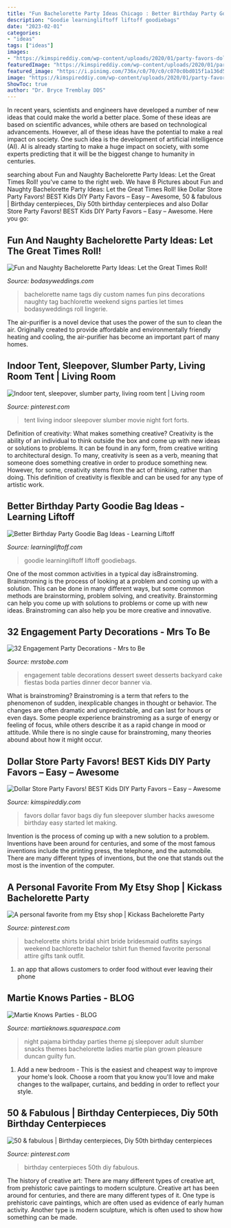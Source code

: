 ```yaml
---
title: "Fun Bachelorette Party Ideas Chicago : Better Birthday Party Goodie Bag Ideas"
description: "Goodie learningliftoff liftoff goodiebags"
date: "2023-02-01"
categories:
- "ideas"
tags: ["ideas"]
images:
- "https://kimspireddiy.com/wp-content/uploads/2020/01/party-favors-dollar-store-eyelashes-2.jpg"
featuredImage: "https://kimspireddiy.com/wp-content/uploads/2020/01/party-favors-dollar-store-eyelashes-2.jpg"
featured_image: "https://i.pinimg.com/736x/c0/70/c0/c070c0bd015f1a136d51e61f478e85f6--birthday-centerpieces-birthday-ideas.jpg"
image: "https://kimspireddiy.com/wp-content/uploads/2020/01/party-favors-dollar-store-eyelashes-2.jpg"
ShowToc: true
author: "Dr. Bryce Tremblay DDS"
---
```



In recent years, scientists and engineers have developed a number of new ideas that could make the world a better place. Some of these ideas are based on scientific advances, while others are based on technological advancements. However, all of these ideas have the potential to make a real impact on society. One such idea is the development of artificial intelligence (AI). AI is already starting to make a huge impact on society, with some experts predicting that it will be the biggest change to humanity in centuries.

	

		
searching about Fun and Naughty Bachelorette Party Ideas: Let the Great Times Roll! you've came to the right web. We have 8 Pictures about Fun and Naughty Bachelorette Party Ideas: Let the Great Times Roll! like Dollar Store Party Favors! BEST Kids DIY Party Favors – Easy – Awesome, 50 &amp; fabulous | Birthday centerpieces, Diy 50th birthday centerpieces and also Dollar Store Party Favors! BEST Kids DIY Party Favors – Easy – Awesome. Here you go:
		
    
## Fun And Naughty Bachelorette Party Ideas: Let The Great Times Roll!

<img loading=lazy src="https://bodasyweddings.com/wp-content/uploads/2016/11/bachelorette-party-name-tags.jpg" onerror="this.onerror=null;this.src='https://tse3.mm.bing.net/th?id=OIP.fbTxFkGFUJt6sJ4rAJBv6QHaJ4&amp;pid=15.1';" alt="Fun and Naughty Bachelorette Party Ideas: Let the Great Times Roll!">

_Source: bodasyweddings.com_

>bachelorette name tags diy custom names fun pins decorations naughty tag bachlorette weekend signs parties let times bodasyweddings roll lingerie. 

	

The air-purifier is a novel device that uses the power of the sun to clean the air. Originally created to provide affordable and environmentally friendly heating and cooling, the air-purifier has become an important part of many homes.

    
## Indoor Tent, Sleepover, Slumber Party, Living Room Tent | Living Room

<img loading=lazy src="https://i.pinimg.com/736x/08/e4/23/08e42377d81a5e4d924099d05169c301.jpg" onerror="this.onerror=null;this.src='https://tse2.mm.bing.net/th?id=OIP.XcLKv09QAhzmkCQcLRs2oQHaEK&amp;pid=15.1';" alt="Indoor tent, sleepover, slumber party, living room tent | Living room">

_Source: pinterest.com_

>tent living indoor sleepover slumber movie night fort forts. 

	

Definition of creativity: What makes something creative?
Creativity is the ability of an individual to think outside the box and come up with new ideas or solutions to problems. It can be found in any form, from creative writing to architectural design. To many, creativity is seen as a verb, meaning that someone does something creative in order to produce something new. However, for some, creativity stems from the act of thinking, rather than doing. This definition of creativity is flexible and can be used for any type of artistic work.

    
## Better Birthday Party Goodie Bag Ideas - Learning Liftoff

<img loading=lazy src="https://www.learningliftoff.com/wp-content/uploads/2016/04/GoodieBags_EnhanceLearning.jpg" onerror="this.onerror=null;this.src='https://tse4.mm.bing.net/th?id=OIP.qPzyMuSOj6zAegAGov1yPwHaD8&amp;pid=15.1';" alt="Better Birthday Party Goodie Bag Ideas - Learning Liftoff">

_Source: learningliftoff.com_

>goodie learningliftoff liftoff goodiebags. 

	

One of the most common activities in a typical day isBrainstroming. Brainstroming is the process of looking at a problem and coming up with a solution. This can be done in many different ways, but some common methods are brainstorming, problem solving, and creativity. Brainstorming can help you come up with solutions to problems or come up with new ideas. Brainstroming can also help you be more creative and innovative.

    
## 32 Engagement Party Decorations - Mrs To Be

<img loading=lazy src="http://mrstobe.com/wp-content/uploads/2020/07/engagement-party-decorations-1470696598548867058.jpg" onerror="this.onerror=null;this.src='https://tse4.mm.bing.net/th?id=OIP.SFu0_HFZNrf2hFXO2pmlewHaJ4&amp;pid=15.1';" alt="32 Engagement Party Decorations - Mrs to Be">

_Source: mrstobe.com_

>engagement table decorations dessert sweet desserts backyard cake fiestas boda parties dinner decor banner via. 

	

What is brainstroming?
Brainstroming is a term that refers to the phenomenon of sudden, inexplicable changes in thought or behavior. The changes are often dramatic and unpredictable, and can last for hours or even days. Some people experience brainstroming as a surge of energy or feeling of focus, while others describe it as a rapid change in mood or attitude. While there is no single cause for brainstroming, many theories abound about how it might occur.

    
## Dollar Store Party Favors! BEST Kids DIY Party Favors – Easy – Awesome

<img loading=lazy src="https://kimspireddiy.com/wp-content/uploads/2020/01/party-favors-dollar-store-eyelashes-2.jpg" onerror="this.onerror=null;this.src='https://tse4.mm.bing.net/th?id=OIP.yG2NgOJpSijPC7gh7qT_kwHaJ4&amp;pid=15.1';" alt="Dollar Store Party Favors! BEST Kids DIY Party Favors – Easy – Awesome">

_Source: kimspireddiy.com_

>favors dollar favor bags diy fun sleepover slumber hacks awesome birthday easy started let making. 

	

Invention is the process of coming up with a new solution to a problem. Inventions have been around for centuries, and some of the most famous inventions include the printing press, the telephone, and the automobile. There are many different types of inventions, but the one that stands out the most is the invention of the computer.

    
## A Personal Favorite From My Etsy Shop | Kickass Bachelorette Party

<img loading=lazy src="https://i.pinimg.com/736x/bb/e0/ac/bbe0ac2ae549490918f10de77b759c54--bachelorette-party-shirts-bachelorette-weekend.jpg?b=t" onerror="this.onerror=null;this.src='https://tse4.mm.bing.net/th?id=OIP.Y92QdZRg-UcdHLGP_NSK3QHaJ3&amp;pid=15.1';" alt="A personal favorite from my Etsy shop | Kickass Bachelorette Party">

_Source: pinterest.com_

>bachelorette shirts bridal shirt bride bridesmaid outfits sayings weekend bachlorette bachelor tshirt fun themed favorite personal attire gifts tank outfit. 

	

1. an app that allows customers to order food without ever leaving their phone

    
## Martie Knows Parties - BLOG

<img loading=lazy src="http://martieknows.squarespace.com/storage/PJ1.JPG?__SQUARESPACE_CACHEVERSION=1305821870745" onerror="this.onerror=null;this.src='https://tse4.mm.bing.net/th?id=OIP.HE_gvXTSMT8Bf02cfBQUEgHaLK&amp;pid=15.1';" alt="Martie Knows Parties - BLOG">

_Source: martieknows.squarespace.com_

>night pajama birthday parties theme pj sleepover adult slumber snacks themes bachelorette ladies martie plan grown pleasure duncan guilty fun. 

	

1. Add a new bedroom - This is the easiest and cheapest way to improve your home's look. Choose a room that you know you'll love and make changes to the wallpaper, curtains, and bedding in order to reflect your style.

    
## 50 &amp; Fabulous | Birthday Centerpieces, Diy 50th Birthday Centerpieces

<img loading=lazy src="https://i.pinimg.com/736x/c0/70/c0/c070c0bd015f1a136d51e61f478e85f6--birthday-centerpieces-birthday-ideas.jpg" onerror="this.onerror=null;this.src='https://tse3.mm.bing.net/th?id=OIP.ifdynFrd1h1h61_In_VcJgHaJ6&amp;pid=15.1';" alt="50 &amp; fabulous | Birthday centerpieces, Diy 50th birthday centerpieces">

_Source: pinterest.com_

>birthday centerpieces 50th diy fabulous. 

	

The history of creative art: There are many different types of creative art, from prehistoric cave paintings to modern sculpture.
Creative art has been around for centuries, and there are many different types of it. One type is prehistoric cave paintings, which are often used as evidence of early human activity. Another type is modern sculpture, which is often used to show how something can be made.

